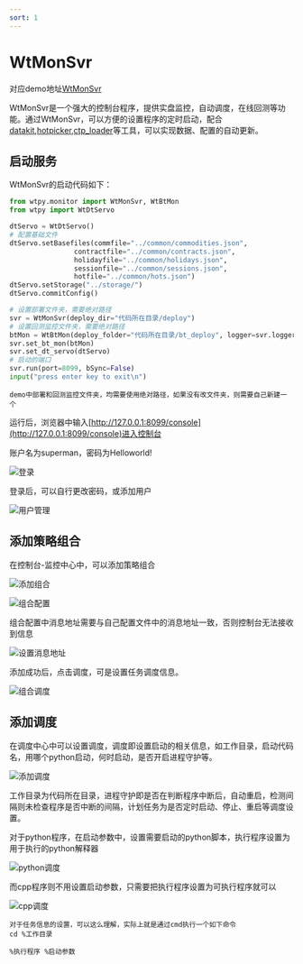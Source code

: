 ```yaml
---
sort: 1
---
```


# WtMonSvr

对应demo地址[WtMonSvr](https://github.com/wondertrader/wtpy/tree/master/demos/test_monitor)

WtMonSvr是一个强大的控制台程序，提供实盘监控，自动调度，在线回测等功能。通过WtMonSvr，可以方便的设置程序的定时启动，配合[datakit](../../WTPY/3.工具集/datakit.md),[hotpicker](../../WTPY/3.工具集/hotpicker.md),[ctp_loader](../../WTPY/3.工具集/ctp_loader.md)等工具，可以实现数据、配置的自动更新。

## 启动服务

WtMonSvr的启动代码如下：

```python
from wtpy.monitor import WtMonSvr, WtBtMon
from wtpy import WtDtServo

dtServo = WtDtServo()
# 配置基础文件
dtServo.setBasefiles(commfile="../common/commodities.json", 
                contractfile="../common/contracts.json", 
                holidayfile="../common/holidays.json", 
                sessionfile="../common/sessions.json", 
                hotfile="../common/hots.json")
dtServo.setStorage("../storage/")
dtServo.commitConfig()

# 设置部署文件夹，需要绝对路径
svr = WtMonSvr(deploy_dir="代码所在目录/deploy")
# 设置回测监控文件夹，需要绝对路径
btMon = WtBtMon(deploy_folder="代码所在目录/bt_deploy", logger=svr.logger)
svr.set_bt_mon(btMon)
svr.set_dt_servo(dtServo)
# 启动的端口
svr.run(port=8099, bSync=False)
input("press enter key to exit\n")
```

```tip
demo中部署和回测监控文件夹，均需要使用绝对路径，如果没有改文件夹，则需要自己新建一个
```

运行后，浏览器中输入[http://127.0.0.1:8099/console](http://127.0.0.1:8099/console)进入控制台

账户名为superman，密码为Helloworld!

![登录](../../../assets/images/开发手册/Wtpy/3.工具集/WtMonSvr/登录.png)

登录后，可以自行更改密码，或添加用户

![用户管理](../../../assets/images/开发手册/Wtpy/3.工具集/WtMonSvr/用户管理.png)

## 添加策略组合

在控制台-监控中心中，可以添加策略组合

![添加组合](../../../assets/images/开发手册/Wtpy/3.工具集/WtMonSvr/添加组合.png)

![组合配置](../../../assets/images/开发手册/Wtpy/3.工具集/WtMonSvr/组合配置.png)

组合配置中消息地址需要与自己配置文件中的消息地址一致，否则控制台无法接收到信息

![设置消息地址](../../../assets/images/开发手册/Wtpy/3.工具集/WtMonSvr/消息地址.png)

添加成功后，点击调度，可是设置任务调度信息。

![组合调度](../../../assets/images/开发手册/Wtpy/3.工具集/WtMonSvr/调度.png)

## 添加调度

在调度中心中可以设置调度，调度即设置启动的相关信息，如工作目录，启动代码名，用哪个python启动，何时启动，是否开启进程守护等。

![添加调度](../../../assets/images/开发手册/Wtpy/3.工具集/WtMonSvr/添加调度.png)

工作目录为代码所在目录，进程守护即是否在判断程序中断后，自动重启，检测间隔则未检查程序是否中断的间隔，计划任务为是否定时启动、停止、重启等调度设置。

对于python程序，在启动参数中，设置需要启动的python脚本，执行程序设置为用于执行的python解释器

![python调度](../../../assets/images/开发手册/Wtpy/3.工具集/WtMonSvr/python程序调度.png)

而cpp程序则不用设置启动参数，只需要把执行程序设置为可执行程序就可以

![cpp调度](../../../assets/images/开发手册/Wtpy/3.工具集/WtMonSvr/cpp程序调度.png)

```tip
对于任务信息的设置，可以这么理解，实际上就是通过cmd执行一个如下命令
cd %工作目录

%执行程序 %启动参数
```